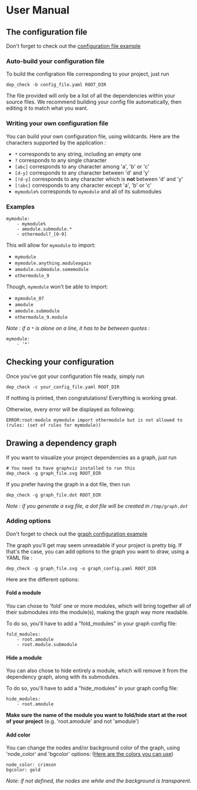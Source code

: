 # User Manual

## The configuration file

Don't forget to check out the [configuration file example](../dependency_config.yaml)

### Auto-build your configuration file

To build the configration file corresponding to your project, just run

    dep_check -b config_file.yaml ROOT_DIR

The file provided will only be a list of all the dependencies within your source files.
We recommend building your config file automatically, then editing it to match what you want.

### Writing your own configuration file

You can build your own configuration file, using wildcards. Here are the characters supported by the application :

* `*` corresponds to any string, including an empty one
* `?` corresponds to any single character
* `[abc]` corresponds to any character among 'a', 'b' or 'c'
* `[d-y]` corresponds to any character between 'd' and 'y'
* `[!d-y]` corresponds to any character which is **not** between 'd' and 'y'
* `[!abc]` corresponds to any character except 'a', 'b' or 'c'
* `mymodule%` corresponds to `mymodule` and all of its submodules

### Examples

    mymodule:
        - mymodule%
        - amodule.submodule.*
        - othermodul?_[0-9]

This will allow for `mymodule` to import:

* `mymodule`
* `mymodule.anything.moduleagain`
* `amodule.submodule.somemodule`
* `othermodulo_9`

Though, `mymodule` won't be able to import:

* `mymodule_07`
* `amodule`
* `amodule.submodule`
* `othermodulo_9.module`

*Note : if a `*` is alone on a line, it has to be between quotes :*

    mymodule:
        - '*'

## Checking your configuration

Once you've got your configuration file ready, simply run

    dep_check -c your_config_file.yaml ROOT_DIR

If nothing is printed, then congratulations! Everything is working great.

Otherwise, every error will be displayed as following:

    ERROR:root:module mymodule import othermodule but is not allowed to (rules: (set of rules for mymodule))

## Drawing a dependency graph

If you want to visualize your project dependencies as a graph, just run

    # You need to have graphviz installed to run this
    dep_check -g graph_file.svg ROOT_DIR

If you prefer having the graph in a dot file, then run

    dep_check -g graph_file.dot ROOT_DIR

*Note : if you generate a svg file, a dot file will be created in `/tmp/graph.dot`*

### Adding options

Don't forget to check out the [graph configuration example](../graph_config.yaml)

The graph you'll get may seem unreadable if your project is pretty big. If that's the case, you can add options to the graph you want to draw, using a YAML file :

    dep_check -g graph_file.svg -o graph_config.yaml ROOT_DIR

Here are the different options:

#### Fold a module

You can chose to 'fold' one or more modules, which will bring together all of their submodules into the module(s), making the graph way more readable.

To do so, you'll have to add a "fold_modules" in your graph config file:

    fold_modules:
        - root.amodule
        - root.module.submodule

#### Hide a module

You can also chose to hide entirely a module, which will remove it from the dependency graph, along with its submodules.

To do so, you'll have to add a "hide_modules" in your graph config file:

    hide_modules:
        - root.amodule

**Make sure the name of the module you want to fold/hide start at the root of your project** (e.g. 'root.amodule' and not 'amodule')

#### Add color

You can change the nodes and/or background color of the graph, using 'node_color' and 'bgcolor' options: ([Here are the colors you can use](https://www.graphviz.org/doc/info/colors.html))

    node_color: crimson
    bgcolor: gold

*Note: if not defined, the nodes are white and the background is transparent.*
